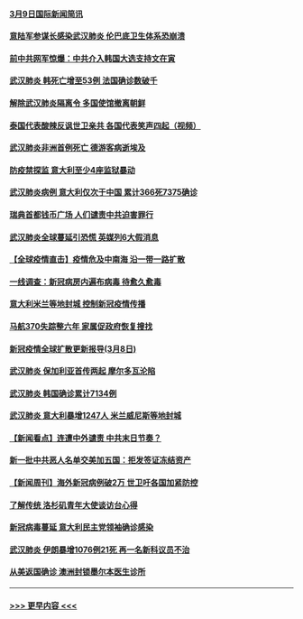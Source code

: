 #### [3月9日国际新闻简讯](../pages/prog202/a102795348.md?t=03092303) 
#### [意陆军参谋长感染武汉肺炎 伦巴底卫生体系恐崩溃](../pages/prog202/a102795357.md?t=03092303) 
#### [前中共网军惊爆：中共介入韩国大选支持文在寅](../pages/prog202/a102795309.md?t=03092303) 
#### [武汉肺炎 韩死亡增至53例 法国确诊数破千](../pages/prog202/a102795174.md?t=03092303) 
#### [解除武汉肺炎隔离令 多国使馆撤离朝鲜](../pages/prog202/a102795296.md?t=03092303) 
#### [泰国代表酸辣反讽世卫亲共 各国代表笑声四起（视频）](../pages/prog202/a102795051.md?t=03092303) 
#### [武汉肺炎非洲首例死亡 德游客病逝埃及](../pages/prog202/a102795189.md?t=03092303) 
#### [防疫禁探监 意大利至少4座监狱暴动](../pages/prog202/a102795143.md?t=03092303) 
#### [武汉肺炎病例 意大利仅次于中国 累计366死7375确诊](../pages/prog202/a102795127.md?t=03092303) 
#### [瑞典首都钱币广场 人们谴责中共迫害罪行](../pages/prog202/a102795131.md?t=03092303) 
#### [武汉肺炎全球蔓延引恐慌 英媒列6大假消息](../pages/prog202/a102794910.md?t=03092303) 
#### [【全球疫情直击】疫情危及中南海 沿一带一路扩散](../pages/prog202/a102794985.md?t=03092303) 
#### [一线调查：新冠病房内遍布病毒 待愈久愈毒](../pages/prog202/a102794885.md?t=03092303) 
#### [意大利米兰等地封城 控制新冠疫情传播](../pages/prog202/a102794919.md?t=03092303) 
#### [马航370失踪整六年 家属促政府恢复搜找](../pages/prog202/a102794906.md?t=03092303) 
#### [新冠疫情全球扩散更新报导(3月8日)](../pages/prog202/a102794904.md?t=03092303) 
#### [武汉肺炎 保加利亚首传两起 摩尔多瓦沦陷](../pages/prog202/a102794845.md?t=03092303) 
#### [武汉肺炎 韩国确诊累计7134例](../pages/prog202/a102794726.md?t=03092303) 
#### [武汉肺炎 意大利暴增1247人 米兰威尼斯等地封城](../pages/prog202/a102794689.md?t=03092303) 
#### [【新闻看点】连遭中外谴责 中共末日节奏？](../pages/prog202/a102794677.md?t=03092303) 
#### [新一批中共恶人名单交美加五国：拒发签证冻结资产](../pages/prog202/a102794665.md?t=03092303) 
#### [【新闻周刊】海外新冠病例破2万 世卫吁各国加紧防控](../pages/prog202/a102794613.md?t=03092303) 
#### [了解传统 洛杉矶青年大使谈访台心得](../pages/prog202/a102794378.md?t=03092303) 
#### [新冠病毒蔓延 意大利民主党领袖确诊感染](../pages/prog202/a102794368.md?t=03092303) 
#### [武汉肺炎 伊朗暴增1076例21死 再一名新科议员不治](../pages/prog202/a102794260.md?t=03092303) 
#### [从美返国确诊 澳洲封锁墨尔本医生诊所](../pages/prog202/a102794086.md?t=03092303) 

----
#### [ >>> 更早内容 <<< ](../indexes/prog202-earlier.md)

